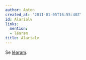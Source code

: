 ```yaml
---
author: Anton
created_at: '2011-01-05T16:55:40Z'
id: Alarialv
links:
  mention:
  - léaram
title: Alarialv
---
```


Se [léaram].

  [léaram]: léaram
